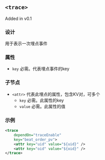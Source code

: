 ## `<trace>`

Added in v0.1

### 设计

用于表示一次埋点事件

### 属性

- `key` 必需。代表埋点事件的key

### 子节点

- `<attr>` 代表此埋点的属性，包含KV对，可多个
  - `key` 必需。此属性的key
  - `value` 必需。此属性的值

### 示例

```xml
<trace
    dependOn="traceEnable"
    key="beat_order_pv">
    <attr key="uid" value="${uid}" />
    <attr key="oid" value="${oid}" />
</trace>
```
